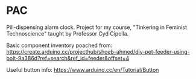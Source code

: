 # PAC
Pill-dispensing alarm clock. Project for my course, "Tinkering in Feminist Technoscience" taught by Professor Cyd Cipolla.

Basic component inventory poached from: https://create.arduino.cc/projecthub/shoeb-ahmed/diy-pet-feeder-using-bolt-9a386d?ref=search&ref_id=feeder&offset=4


Useful button info: https://www.arduino.cc/en/Tutorial/Button
